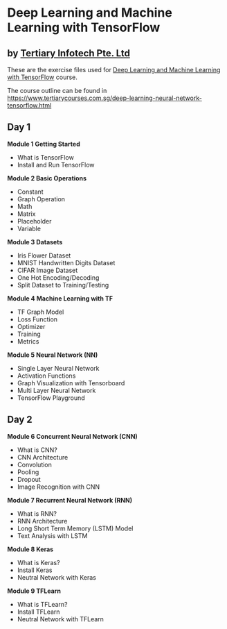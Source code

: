 # Deep Learning and Machine Learning with TensorFlow
## by [Tertiary Infotech Pte. Ltd](https://www.tertiarycourses.com.sg/)

These are the exercise files used for [Deep Learning and Machine Learning with TensorFlow](https://www.tertiarycourses.com.sg/deep-learning-neural-network-tensorflow.html) course. 

The course outline can be found in 
https://www.tertiarycourses.com.sg/deep-learning-neural-network-tensorflow.html


<h2>Day 1</h2>
<p><strong>Module 1 Getting Started</strong> </p>
<ul>
<li>What is TensorFlow</li>
<li>Install and Run TensorFlow</li>
</ul>
<p><strong>Module 2 Basic Operations</strong></p>
<ul>
<li>Constant</li>
<li>Graph Operation</li>
<li>Math</li>
<li>Matrix</li>
<li>Placeholder</li>
<li>Variable</li>
</ul>
<p><strong>Module 3 Datasets</strong></p>
<ul>
<li>Iris Flower Dataset</li>
<li>MNIST Handwritten Digits Dataset</li>
<li>CIFAR Image Dataset</li>
<li>One Hot Encoding/Decoding</li>
<li>Split Dataset to Training/Testing</li>
</ul>
<p><strong>Module 4 Machine Learning with TF</strong> </p>
<ul>
<li>TF Graph Model</li>
<li>Loss Function&nbsp;</li>
<li>Optimizer</li>
<li>Training</li>
<li>Metrics</li>
</ul>
<p><strong>Module 5 Neural Network (NN)</strong> </p>
<ul>
<li>Single Layer Neural Network&nbsp;</li>
<li>Activation Functions</li>
<li>Graph Visualization with Tensorboard</li>
<li>Multi Layer Neural Network&nbsp;</li>
<li>TensorFlow Playground</li>
</ul>
<h2>Day 2</h2>
<p><strong>Module 6 Concurrent Neural Network (CNN)</strong></p>
<ul>
<li>What is CNN?</li>
<li>CNN Architecture</li>
<li>Convolution</li>
<li>Pooling</li>
<li>Dropout</li>
<li>Image Recognition with CNN</li>
</ul>
<p><strong>Module 7 Recurrent Neural Network (RNN)</strong></p>
<ul>
<li>What is RNN?</li>
<li>RNN Architecture</li>
<li>Long Short Term Memory (LSTM) Model</li>
<li>Text Analysis with LSTM</li>
</ul>
<p><strong>Module 8 Keras</strong></p>
<ul>
<li>What is Keras?</li>
<li>Install Keras</li>
<li>Neutral Network with Keras</li>
</ul>
<p><strong>Module 9 TFLearn</strong></p>
<ul>
<li>What is TFLearn?</li>
<li>Install TFLearn</li>
<li>Neutral Network with TFLearn</li>
</ul>
